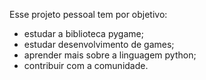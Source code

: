 Esse projeto pessoal tem por objetivo:

- estudar a biblioteca pygame;
- estudar desenvolvimento de games;
- aprender mais sobre a linguagem python;
- contribuir com a comunidade.
